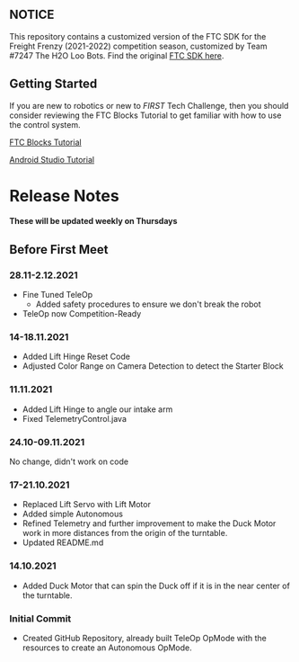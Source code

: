 ## NOTICE

This repository contains a customized version of the FTC SDK for the Freight Frenzy (2021-2022) competition season, customized by Team #7247 The H2O Loo Bots. Find the original [FTC SDK here](https://github.com/FIRST-Tech-Challenge/FtcRobotController).

## Getting Started
If you are new to robotics or new to *FIRST* Tech Challenge, then you should consider reviewing the FTC Blocks Tutorial to get familiar with how to use the control system.

[FTC Blocks Tutorial](https://github.com/FIRST-Tech-Challenge/FtcRobotController/wiki/Blocks-Tutorial)

[Android Studio Tutorial](https://github.com/FIRST-Tech-Challenge/FtcRobotController/wiki/Android-Studio-Tutorial)

# Release Notes

#### These will be updated weekly on Thursdays

## Before First Meet

### 28.11-2.12.2021

* Fine Tuned TeleOp
  * Added safety procedures to ensure we don't break the robot
* TeleOp now Competition-Ready

### 14-18.11.2021

* Added Lift Hinge Reset Code
* Adjusted Color Range on Camera Detection to detect the Starter Block

### 11.11.2021

* Added Lift Hinge to angle our intake arm
* Fixed TelemetryControl.java

### 24.10-09.11.2021

No change, didn't work on code

### 17-21.10.2021

* Replaced Lift Servo with Lift Motor
* Added simple Autonomous
* Refined Telemetry and further improvement to make the Duck Motor work in more distances from the origin of the turntable.
* Updated README.md

### 14.10.2021

* Added Duck Motor that can spin the Duck off if it is in the near center of the turntable.

### Initial Commit

* Created GitHub Repository, already built TeleOp OpMode with the resources to create an Autonomous OpMode.
